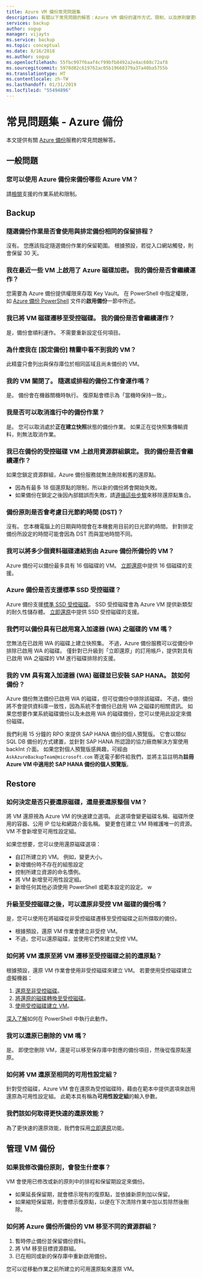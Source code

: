 ```yaml
---
title: Azure VM 備份常見問題集
description: 有關以下常見問題的解答：Azure VM 備份的運作方式、限制，以及原則變更時會發生什麼情況
services: backup
author: sogup
manager: vijayts
ms.service: backup
ms.topic: conceptual
ms.date: 8/16/2018
ms.author: sogup
ms.openlocfilehash: 55fbc997f6aaf4cf99bfb8492a2e4ac608c72af8
ms.sourcegitcommit: 5978d82c619762ac05b19668379a37a40ba5755b
ms.translationtype: HT
ms.contentlocale: zh-TW
ms.lasthandoff: 01/31/2019
ms.locfileid: "55494896"
---
```

# <a name="frequently-asked-questions-azure-backup"></a>常見問題集 - Azure 備份

本文提供有關 [Azure 備份](backup-introduction-to-azure-backup.md)服務的常見問題解答。

## <a name="general-questions"></a>一般問題


### <a name="what-azure-vms-can-you-back-up-using-azure-backup"></a>您可以使用 Azure 備份來備份哪些 Azure VM？
請[檢閱](backup-azure-arm-vms-prepare.md#before-you-start)支援的作業系統和限制。



## <a name="backup"></a>Backup 

### <a name="does-an-on-demand-backup-job-use-the-same-retention-schedule-as-scheduled-backups"></a>隨選備份作業是否會使用與排定備份相同的保留排程？
沒有。 您應該指定隨選備份作業的保留範圍。 根據預設，若從入口網站觸發，則會保留 30 天。

### <a name="i-recently-enabled-azure-disk-encryption-on-some-vms-will-my-backups-continue-to-work"></a>我在最近一些 VM 上啟用了 Azure 磁碟加密。 我的備份是否會繼續運作？
您需要為 Azure 備份提供權限來存取 Key Vault。 在 PowerShell 中指定權限，如 [Azure 備份 PowerShell](backup-azure-vms-automation.md) 文件的**啟用備份**一節中所述。

### <a name="i-migrated-vm-disks-to-managed-disks-will-my-backups-continue-to-work"></a>我已將 VM 磁碟遷移至受控磁碟。 我的備份是否會繼續運作？
是，備份會順利運作。 不需要重新設定任何項目。

### <a name="why-cant-i-see-my-vm-in-the-configure-backup-wizard"></a>為什麼我在 [設定備份] 精靈中看不到我的 VM？
此精靈只會列出與保存庫位於相同區域且尚未備份的 VM。


### <a name="my-vm-is-shut-down-will-an-on-demand-or-a-scheduled-backup-work"></a>我的 VM 關閉了。 隨選或排程的備份工作會運作嗎？
是。 備份會在機器關機時執行。 復原點會標示為「當機時保持一致」。

### <a name="can-i-cancel-an-in-progress-backup-job"></a>我是否可以取消進行中的備份作業？
是。 您可以取消處於**正在建立快照**狀態的備份作業。 如果正在從快照集傳輸資料，則無法取消作業。

### <a name="i-enabled-resource-group-lock-on-my-backed-up-managed-disk-vms-will-my-backups-continue-to-work"></a>我已在備份的受控磁碟 VM 上啟用資源群組鎖定。 我的備份是否會繼續運作？
如果您鎖定資源群組，Azure 備份服務就無法刪除較舊的還原點。
- 因為有最多 18 個還原點的限制，所以新的備份將會開始失敗。
- 如果備份在鎖定之後因內部錯誤而失敗，請[遵循這些步驟](backup-azure-troubleshoot-vm-backup-fails-snapshot-timeout.md#clean-up-restore-point-collection-from-azure-portal)來移除還原點集合。

### <a name="does-the-backup-policy-consider-daylight-saving-time-dst"></a>備份原則是否會考慮日光節約時間 (DST)？
沒有。 您本機電腦上的日期與時間會在本機套用目前的日光節約時間。 針對排定備份所設定的時間可能會因為 DST 而與當地時間不同。

### <a name="how-many-data-disks-can-i-attach-to-a-vm-backed-up-by-azure-backup"></a>我可以將多少個資料磁碟連結到由 Azure 備份所備份的 VM？
Azure 備份可以備份最多具有 16 個磁碟的 VM。 [立即還原](backup-instant-restore-capability.md)中提供 16 個磁碟的支援。

### <a name="does-azure-backup-support-standard-ssd-managed-disk"></a>Azure 備份是否支援標準 SSD 受控磁碟？
Azure 備份支援[標準 SSD 受控磁碟](https://azure.microsoft.com/blog/announcing-general-availability-of-standard-ssd-disks-for-azure-virtual-machine-workloads/)。 SSD 受控磁碟會為 Azure VM 提供新類型的耐久性儲存體。 [立即還原](backup-instant-restore-capability.md)中提供 SSD 受控磁碟的支援。

### <a name="can-we-back-up-a-vm-with-a-write-accelerator-wa-enabled-disk"></a>我們可以備份具有已啟用寫入加速器 (WA) 之磁碟的 VM 嗎？
您無法在已啟用 WA 的磁碟上建立快照集。 不過，Azure 備份服務可以從備份中排除已啟用 WA 的磁碟。 僅針對已升級到「立即還原」的訂用帳戶，提供對具有已啟用 WA 之磁碟的 VM 進行磁碟排除的支援。

### <a name="i-have-a-vm-with-write-accelerator-wa-disks-and-sap-hana-installed-how-do-i-back-up"></a>我的 VM 具有寫入加速器 (WA) 磁碟並已安裝 SAP HANA。 該如何備份？
Azure 備份無法備份已啟用 WA 的磁碟，但可從備份中排除該磁碟。 不過，備份將不會提供資料庫一致性，因為系統不會備份已啟用 WA 之磁碟的相關資訊。 如果您想要作業系統磁碟備份以及未啟用 WA 的磁碟備份，您可以使用此設定來備份磁碟。

我們利用 15 分鐘的 RPO 來提供 SAP HANA 備份的個人預覽版。 它會以類似 SQL DB 備份的方式建置，並針對 SAP HANA 所認證的協力廠商解決方案使用 backInt 介面。 如果您對個人預覽版感興趣，可經由 ` AskAzureBackupTeam@microsoft.com ` 寄送電子郵件給我們，並將主旨註明為**註冊 Azure VM 中適用於 SAP HANA 備份的個人預覽版**。


## <a name="restore"></a>Restore

### <a name="how-do-i-decide-whether-to-restore-disks-only-or-a-full-vm"></a>如何決定是否只要還原磁碟，還是要還原整個 VM？
將 VM 還原視為 Azure VM 的快速建立選項。 此選項會變更磁碟名稱、磁碟所使用的容器、公用 IP 位址和網路介面名稱。 變更會在建立 VM 時維護唯一的資源。 VM 不會新增至可用性設定組。

如果您想要，您可以使用還原磁碟選項：
  * 自訂所建立的 VM。 例如，變更大小。
  * 新增備份時不存在的組態設定
  * 控制所建立資源的命名慣例。
  * 將 VM 新增至可用性設定組。
  * 新增任何其他必須使用 PowerShell 或範本設定的設定。  w

### <a name="can-i-restore-backups-of-unmanaged-vm-disks-after-i-upgrade-to-managed-disks"></a>升級至受控磁碟之後，可以還原非受控 VM 磁碟的備份嗎？
是，您可以使用在將磁碟從非受控磁碟遷移至受控磁碟之前所擷取的備份。
- 根據預設，還原 VM 作業會建立非受控 VM。
- 不過，您可以還原磁碟，並使用它們來建立受控 VM。

### <a name="how-do-i-restore-a-vm-to-a-restore-point-before-the-vm-was-migrated-to-managed-disks"></a>如何將 VM 還原至將 VM 遷移至受控磁碟之前的還原點？
根據預設，還原 VM 作業會使用非受控磁碟來建立 VM。 若要使用受控磁碟建立虛擬機器：
1. [還原至非受控磁碟](tutorial-restore-disk.md#restore-a-vm-disk)。
2. [將還原的磁碟轉換至受控磁碟](tutorial-restore-disk.md#convert-the-restored-disk-to-a-managed-disk)。
3. [使用受控磁碟建立 VM](tutorial-restore-disk.md#create-a-vm-from-the-restored-disk)。

[深入了解](backup-azure-vms-automation.md#restore-an-azure-vm)如何在 PowerShell 中執行此動作。

### <a name="can-i-restore-the-vm-thats-been-deleted"></a>我可以還原已刪除的 VM 嗎？
是。 即使您刪除 VM，還是可以移至保存庫中對應的備份項目，然後從復原點還原。

### <a name="how-to-restore-a-vm-to-the-same-availability-sets"></a>如何將 VM 還原至相同的可用性設定組？
針對受控磁碟，Azure VM 會在還原為受控磁碟時，藉由在範本中提供選項來啟用還原為可用性設定組。 此範本具有稱為**可用性設定組**的輸入參數。

### <a name="how-do-we-get-faster-restore-performances"></a>我們該如何取得更快速的還原效能？
為了更快速的還原效能，我們會採用[立即還原](backup-instant-restore-capability.md)功能。

## <a name="manage-vm-backups"></a>管理 VM 備份

### <a name="what-happens-if-i-modify-a-backup-policy"></a>如果我修改備份原則，會發生什麼事？
VM 會使用已修改或新的原則中的排程和保留期設定來備份。

- 如果延長保留期，就會標示現有的復原點，並依據新原則加以保留。
- 如果縮短保留期，則會標示復原點，以便在下次清除作業中加以剪除然後刪除。

### <a name="how-do-i-move-a-vm-backed-up-by-azure-backup-to-a-different-resource-group"></a>如何將 Azure 備份所備份的 VM 移至不同的資源群組？

1. 暫時停止備份並保留備份資料。
2. 將 VM 移至目標資源群組。
3. 已在相同或新的保存庫中重新啟用備份。

您可以從移動作業之前所建立的可用還原點來還原 VM。
